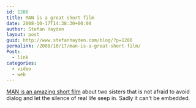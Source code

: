 ```yaml
---
id: 1286
title: MAN is a great short film
date: 2008-10-17T14:38:30+00:00
author: Stefan Hayden
layout: post
guid: http://www.stefanhayden.com/blog/?p=1286
permalink: /2008/10/17/man-is-a-great-short-film/
Post:
  - link
categories:
  - video
  - web
---
```

<a href="http://nymag.com/daily/entertainment/2008/10/filmmaker_myna_joseph.html">MAN is an amazing short film</a> about two sisters that is not afraid to avoid dialog and let the silence of real life seep in. Sadly it can't be embedded.